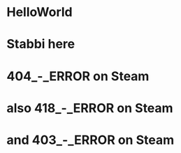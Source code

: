 # HelloWorld
# Stabbi here
# 404_-_ERROR on Steam
# also 418_-_ERROR on Steam
# and 403_-_ERROR on Steam